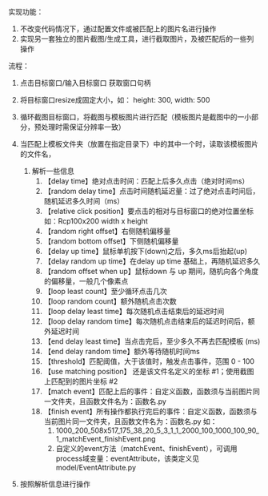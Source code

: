 实现功能：
1. 不改变代码情况下，通过配置文件或被匹配上的图片名进行操作
2. 实现另一套独立的图片截图/生成工具，进行截取图片，及被匹配后的一些列操作

流程：
1. 点击目标窗口/输入目标窗口 获取窗口句柄
2. 将目标窗口resize成固定大小，如： height: 300, width: 500
3. 循环截图目标窗口，将截图与模板图片进行匹配（模板图片是截图中的一小部分，预处理时需保证分辨率一致）
4. 当匹配上模板文件夹（放置在指定目录下）中的其中一个时，读取该模板图片的文件名， 
   1. 解析一些信息
      1. 【delay time】绝对点击时间：匹配上后多久点击（绝对时间ms）
      2. 【random delay time】点击时间随机延迟量：过了绝对点击时间后，随机延迟多久时间（ms）
      3. 【relative click position】要点击的相对与目标窗口的绝对位置坐标 如：Rcp100x200 width x height
      4. 【random right offset】右侧随机偏移量
      5. 【random bottom offset】下侧随机偏移量
      6. 【delay up time】鼠标单机按下(down)之后，多久ms后抬起(up)
      7. 【delay random up time】在delay up time 基础上，再随机延迟多久
      8. 【random offset when up】鼠标down 与 up 期间，随机向各个角度的偏移量，一般几个像素点
      9. 【loop least count】至少循环点击几次
      10. 【loop random count】额外随机点击次数 
      11. 【loop delay least time】每次随机点击结束后的延迟时间
      12. 【loop delay random time】每次随机点击结束后的延迟时间后，额外延迟时间
      13. 【end delay least time】当点击完后，至少多久不再去匹配模板 (ms)
      14. 【end delay random time】额外等待随机时间ms
      15. 【threshold】匹配阈值，大于该值时，触发点击事件，范围 0 - 100
      16. 【use matching position】 还是该文件名定义的坐标 #1；使用截图上匹配到的图片坐标 #2
      17. 【match event】匹配上后的事件：自定义函数，函数须与当前图片同一文件夹，且函数文件名为：函数名.py
      18. 【finish event】所有操作都执行完后的事件：自定义函数，函数须与当前图片同一文件夹，且函数文件名为：函数名.py 
      如：
          1. 1000_200_508x517_175_38_20_5_3_1_1_2000_100_1000_100_90_1_matchEvent_finishEvent.png 
          2. 自定义的event方法（matchEvent、finishEvent），可调用process域变量：eventAttribute，该类定义见model/EventAttribute.py


5. 按照解析信息进行操作

   
 
   
